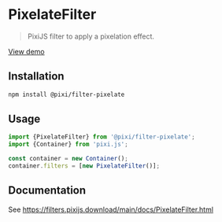 # PixelateFilter

> PixiJS filter to apply a pixelation effect.

[View demo](https://filters.pixijs.download/main/demo/index.html?enabled=PixelateFilter)

## Installation

```bash
npm install @pixi/filter-pixelate
```

## Usage

```js
import {PixelateFilter} from '@pixi/filter-pixelate';
import {Container} from 'pixi.js';

const container = new Container();
container.filters = [new PixelateFilter()];
```

## Documentation

See https://filters.pixijs.download/main/docs/PixelateFilter.html